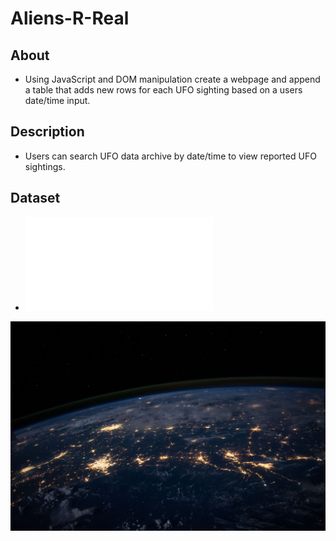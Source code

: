 # Aliens-R-Real
## About
* Using JavaScript and DOM manipulation create a webpage and append a table that adds new rows for each UFO sighting based on a users date/time input.

## Description
* Users can search UFO data archive by date/time to view reported UFO sightings.

## Dataset
* ![UFO Sightings Data](js/data.js)

![Bacteria by filterforge.com](images/nasa.jpg)
